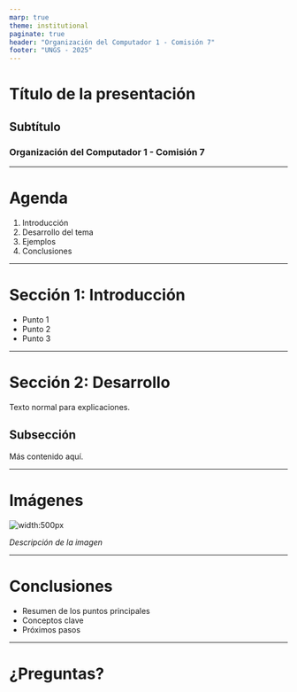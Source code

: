 ```yaml
---
marp: true
theme: institutional
paginate: true
header: "Organización del Computador 1 - Comisión 7"
footer: "UNGS - 2025"
---
```


<!-- 
Plantilla base para diapositivas de Marp
Organización del Computador 1 - Comisión 7 (UNGS)

Instrucciones:
1. Copia este archivo para crear nuevas diapositivas
2. Modifica los metadatos en la parte superior según sea necesario
3. Cada sección separada por "---" es una nueva diapositiva
-->

<!-- _class: lead -->
# Título de la presentación
## Subtítulo
### Organización del Computador 1 - Comisión 7

---

# Agenda

1. Introducción
2. Desarrollo del tema
3. Ejemplos
4. Conclusiones

---

# Sección 1: Introducción

- Punto 1
- Punto 2
- Punto 3

---

# Sección 2: Desarrollo

Texto normal para explicaciones.

## Subsección

Más contenido aquí.

---

# Imágenes

![width:500px](https://via.placeholder.com/800x400)

*Descripción de la imagen*

---

# Conclusiones

- Resumen de los puntos principales
- Conceptos clave
- Próximos pasos

---

<!-- _class: lead -->
# ¿Preguntas?